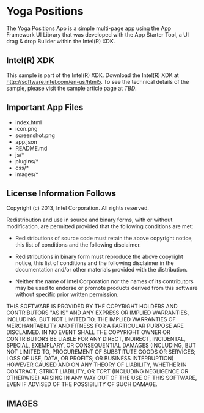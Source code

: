 Yoga Positions
============================
The Yoga Positions App is a simple multi-page app using the App Framework UI Library that was 
developed with the App Starter Tool, a UI drag & drop Builder within the Intel(R)
XDK.

Intel(R) XDK 
-------------------------------------------
This sample is part of the Intel(R) XDK. 
Download the Intel(R) XDK at http://software.intel.com/en-us/html5. To see the 
technical details of the sample, please visit the sample article page at _TBD_.


Important App Files
---------------------------
* index.html
* icon.png
* screenshot.png
* app.json
* README.md
* js/*
* plugins/*
* css/*
* images/*

License Information Follows
---------------------------
Copyright (c) 2013, Intel Corporation. All rights reserved.

Redistribution and use in source and binary forms, with or without modification, 
are permitted provided that the following conditions are met:

- Redistributions of source code must retain the above copyright notice, 
  this list of conditions and the following disclaimer.

- Redistributions in binary form must reproduce the above copyright notice, 
  this list of conditions and the following disclaimer in the documentation 
  and/or other materials provided with the distribution.

- Neither the name of Intel Corporation nor the names of its contributors 
  may be used to endorse or promote products derived from this software 
  without specific prior written permission.

THIS SOFTWARE IS PROVIDED BY THE COPYRIGHT HOLDERS AND CONTRIBUTORS "AS IS" 
AND ANY EXPRESS OR IMPLIED WARRANTIES, INCLUDING, BUT NOT LIMITED TO, 
THE IMPLIED WARRANTIES OF MERCHANTABILITY AND FITNESS FOR A PARTICULAR PURPOSE 
ARE DISCLAIMED. IN NO EVENT SHALL THE COPYRIGHT OWNER OR CONTRIBUTORS BE 
LIABLE FOR ANY DIRECT, INDIRECT, INCIDENTAL, SPECIAL, EXEMPLARY, OR 
CONSEQUENTIAL DAMAGES (INCLUDING, BUT NOT LIMITED TO, PROCUREMENT OF SUBSTITUTE 
GOODS OR SERVICES; LOSS OF USE, DATA, OR PROFITS; OR BUSINESS INTERRUPTION) 
HOWEVER CAUSED AND ON ANY THEORY OF LIABILITY, WHETHER IN CONTRACT, STRICT 
LIABILITY, OR TORT (INCLUDING NEGLIGENCE OR OTHERWISE) ARISING IN ANY WAY OUT 
OF THE USE OF THIS SOFTWARE, EVEN IF ADVISED OF THE POSSIBILITY OF SUCH DAMAGE.


IMAGES
-----------------------------------------------------------------------------